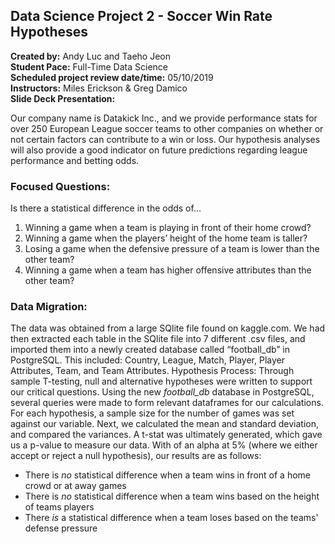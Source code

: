## Data Science Project 2 - Soccer Win Rate Hypotheses
**Created by:** Andy Luc and Taeho Jeon  
**Student Pace:** Full-Time Data Science  
**Scheduled project review date/time:** 05/10/2019  
**Instructors:** Miles Erickson & Greg Damico  
**Slide Deck Presentation:** 

Our company name is Datakick Inc., and we provide performance stats for over 250 European League soccer teams to other companies on whether or not certain factors can contribute to a win or loss. Our hypothesis analyses will also provide a good indicator on future predictions regarding league performance and betting odds.

### Focused Questions:  
Is there a statistical difference in the odds of...
1. Winning a game when a team is playing in front of their home crowd?
2. Winning a game when the players’ height of the home team is taller?
3. Losing a game when the defensive pressure of a team is lower than the other team?
4. Winning a game when a team has higher offensive attributes than the other team?

### Data Migration:   
The data was obtained from a large SQlite file found on kaggle.com. We had then extracted each table in the SQlite file into 7 different .csv files, and imported them into a newly created database called “football_db” in PostgreSQL. This included: Country, League, Match, Player, Player Attributes, Team, and Team Attributes.
Hypothesis Process:
Through sample T-testing, null and alternative hypotheses were written to support our critical questions. Using the new *football_db* database in PostgreSQL, several queries were made to form relevant dataframes for our calculations. For each hypothesis, a sample size for the number of games was set against our variable. Next, we calculated the mean and standard deviation, and compared the variances. A t-stat was ultimately generated, which gave us a p-value to measure our data. With of an alpha at 5% (where we either accept or reject a null hypothesis), our results are as follows:
- There is *no* statistical difference when a team wins in front of a home crowd or at away games
- There is *no* statistical difference when a team wins based on the height of teams players
- There *is* a statistical difference when a team loses based on the teams' defense pressure
